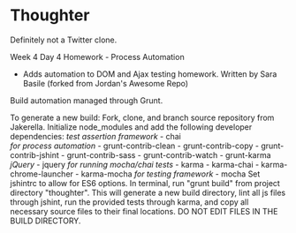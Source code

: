 # Thoughter

Definitely not a Twitter clone.

Week 4 Day 4 Homework - Process Automation
  - Adds automation to DOM and Ajax testing homework.
Written by Sara Basile (forked from Jordan's Awesome Repo)

Build automation managed through Grunt.

To generate a new build:
  Fork, clone, and branch source repository from Jakerella.
  Initialize node_modules and add the following developer dependencies:
    *test assertion framework*
    - chai  
    *for process automation*
    - grunt-contrib-clean
    - grunt-contrib-copy
    - grunt-contrib-jshint
    - grunt-contrib-sass
    - grunt-contrib-watch
    - grunt-karma
    *jQuery*
    - jquery
    *for running mocha/chai tests*
    - karma
    - karma-chai
    - karma-chrome-launcher
    - karma-mocha
    *for testing framework*
    - mocha
  Set jshintrc to allow for ES6 options.
  In terminal, run "grunt build" from project directory "thoughter".
    This will generate a new build directory, lint all js files through jshint,
    run the provided tests through karma, and copy all necessary source files to
    their final locations. DO NOT EDIT FILES IN THE BUILD DIRECTORY. 
